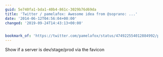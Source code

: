 ```yaml
---
guid: 5e740fa1-bda1-40b4-861c-3029b76d69da
title: 'Twitter / pamelafox: Awesome idea from @soprano: ...'
date: '2014-06-12T04:56:04+00:00'
changed: '2019-09-24T14:43:13+00:00'


bookmark_of: 'https://twitter.com/pamelafox/status/474922554012884992/photo/1'
---
```



Show if a server is dev/stage/prod via the favicon
